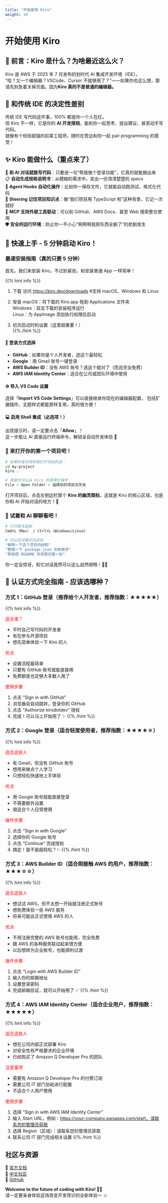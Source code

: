 ```yaml
---
title: "开始使用 Kiro"
weight: 10
---
```


# **开始使用 Kiro**

## 📌 **前言：Kiro 是什么？为啥最近这么火？**

Kiro 是 AWS 于 2025 年 7 月发布的划时代 AI 集成开发环境（IDE）。<br>
“哈？又一个编辑器？VSCode、Cursor 不就够用了？”——如果你也这么想，那请先别急着关掉页面。因为**Kiro 真的不是普通的编辑器。**

## 🤔 **和传统 IDE 的决定性差别**

传统 IDE 写代码这件事，100% 都是你一个人在扛。<br>
但 Kiro 不一样，它是你的 **AI 开发搭档**，能和你一起思考、提出建议、甚至动手写代码。<br>
就像有个经验超强的前辈工程师，随时在旁边和你一起 pair programming 的感觉！<br>

## ✨ **Kiro 能做什么（重点来了）**

🤖 **和 AI 对话就能写代码**：只要说一句“帮我做个登录功能”，它真的就能搞出来<br>
📋 **自动生成规格说明书**：从模糊的需求中，变出一份清清楚楚的 specs<br>
🔧 **Agent Hooks 自动化操作**：比如你一保存文件，它就能自动跑测试、格式化代码<br>
🎯 **Steering 记住项目知识点**：像“我们项目用 TypeScript 啦”这种背景，它记一次就好<br>
🔌 **MCP 支持外部工具联动**：可以和 GitHub、AWS Docs、甚至 Web 搜索整合使用<br>
🛡️ **安全的运行环境**：防止你一不小心“啊啊啊我把东西全删了”的悲剧发生<br>

## 🚀 **快速上手 - 5 分钟启动 Kiro！**

### **最速安装指南（真的只要 5 分钟）**

首先，我们来安装 Kiro。不过别紧张，和安装普通 App 一样简单！<br>

{{% hint info %}}

1. 下载
   访问 https://kiro.dev/downloads #支持 macOS、Windows 和 Linux<br>

2. 安装
   macOS：将下载的 Kiro.app 拖到 Applications 文件夹<br>
   Windows：双击下载的安装程序运行<br>
   Linux：为 AppImage 添加执行权限后启动<br>

3. 初次启动时的设置（这里超重要！）<br>
   {{% /hint %}}

#### 🔐 **登录方式选择**

- **GitHub**：如果你是个人开发者，选这个最轻松<br>
- **Google**：用 Gmail 账号一键登录<br>
- **AWS Builder ID**：没有 AWS 账号？选这个就对了（而且完全免费）
- **AWS IAM Identity Center**：适合在公司或团队环境中使用<br>

#### **⚙️ 导入 VS Code 设置**

选择「**Import VS Code Settings**」可以直接继承你现在的编辑器配置，
包括扩展插件、主题样式都能原样复用，真的很方便！

#### 💻 **启用 Shell 集成（必选项！）**

出现提示时，请一定要点击「**Allow**」！<br>
这一步能让 AI 直接运行终端命令，解锁全自动开发体验 🚀

### 📂 **来打开你的第一个项目吧！**

```bash
# 如果你喜欢用终端打开项目的话：
cd my-project
kiro .

# 或者也可以从 Kiro 的菜单栏操作：
File > Open Folder > 选择你的项目文件夹

```

打开项目后，点击左侧边栏那个 **Kiro 的幽灵图标**。这就是 Kiro 的核心区域，也是你和 AI 开始对话的地方！👻<br>

### 💬 **试着和 AI 聊聊看吧！**

```bash
# 打开聊天面板
Cmd+L（Mac） / Ctrl+L（Windows/Linux）

# 可以先试着问问这些
"解释一下这个项目的结构"
"整理一下 package.json 的依赖项"
"帮我把 README 写得更完整一些"

```

你一定会惊讶，和它对话竟然可以这么自然顺畅！💬✨

## 🔑 **认证方式完全指南 - 应该选哪种？**

### **方式 1：GitHub 登录（推荐给个人开发者，推荐指数：★★★★★）**

{{% hint info %}}

<span style="color:red;">适合谁？</span>

- 平时自己写代码的开发者
- 有在参与开源项目
- 想先简单体验一下 Kiro 的人

<span style="color:red;">优点</span>

- 设置流程最简单
- 只要有 GitHub 账号就能直接用
- 免费额度也足够大多数人用了

<span style="color:red;">使用步骤</span>

1. 点击 “Sign in with GitHub”
2. 浏览器会自动跳转，登录你的 GitHub
3. 点击 “Authorize kirodotdev” 授权
4. 完成！可以马上开始用了 ✨
   {{% /hint %}}

### **方式 2：Google 登录（适合轻度使用者，推荐指数：★★★★☆）**

{{% hint info %}}

<span style="color:red;">适合这些人</span>

- 有 Gmail，但没有 GitHub 账号
- 想用来做点个人学习
- 只想轻松快速地上手体验

<span style="color:red;">优点</span>

- 用 Google 账号就能直接登录
- 不需要额外设置
- 很适合个人日常使用

<span style="color:red;">操作步骤</span>

1. 点击 “Sign in with Google”
2. 选择你的 Google 账号
3. 点击 “Continue” 完成授权
4. 搞定！是不是超轻松？✨
   {{% /hint %}}

### **方式 3：AWS Builder ID（适合刚接触 AWS 的用户，推荐指数：★★★☆☆）**

{{% hint info %}}

<span style="color:red;"> 适合这些人</span>

- 想试试 AWS，但不太想一开始就注册正式账号
- 想免费体验一些 AWS 服务
- 将来可能会正式使用 AWS 的人

<span style="color:red;"> 优点</span>

- 不用注册完整的 AWS 账号也能用，完全免费
- 跟 AWS 的各种服务联动起来很方便
- 以后想转为企业账号，也能顺利过渡

<span style="color:red;"> 操作步骤</span>

1. 点击 “Login with AWS Builder ID”
2. 输入你的邮箱地址
3. 设置登录密码
4. 完成邮箱验证，就可以开始用了 ✅
   {{% /hint %}}

### **方式 4：AWS IAM Identity Center（适合企业用户，推荐指数：★★★★★）**

{{% hint info %}}

<span style="color:red;"> 适合这些人</span>

- 想在公司内部正式部署 Kiro
- 对安全性有严格要求的企业环境
- 已经购买了 Amazon Q Developer Pro 的团队

<span style="color:red;"> 注意事项</span>

- 需要有 Amazon Q Developer Pro 的付费订阅
- 需要公司 IT 部门协助进行配置
- 不适合个人用户使用

<span style="color:red;"> 使用步骤</span>

1. 选择 “Sign in with AWS IAM Identity Center”
2. 输入 Start URL，例如：https://your-company.awsapps.com/start，请联系您的管理员获取
3. 选择 Region（区域）：请联系您的管理员获取
4. 联系公司 IT 部门完成相关设置
   {{% /hint %}}

## **社区与资源**

📖 [官方文档](https://kiro.dev/docs) <br>
💬 [中文社区](https://applink.feishu.cn/client/chat/chatter/add_by_link?link_token=6c4ic8c6-450f-4d54-8783-dadc42d0591d) <br>
🐙 [GitHub](https://github.com/kirodotdev)<br>

**Welcome to the future of coding with Kiro! 🚀✨** <br>
请一定要亲身体验这场改变开发常识的全新体验～ ☺️
